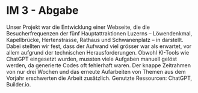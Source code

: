 # IM 3 - Abgabe
 Unser Projekt war die Entwicklung einer Webseite, die die Besucherfrequenzen der fünf Hauptattraktionen Luzerns – Löwendenkmal, Kapellbrücke, Hertenstrasse, Rathaus und Schwanenplatz – in darstellt. Dabei stellten wir fest, dass der Aufwand viel grösser war als erwartet, vor allem aufgrund der technischen Herausforderungen. Obwohl KI-Tools wie ChatGPT eingesetzt wurden, mussten viele Aufgaben manuell gelöst werden, da generierte Codes oft fehlerhaft waren. Der knappe Zeitrahmen von nur drei Wochen und das erneute Aufarbeiten von Themen aus dem Vorjahr erschwerten die Arbeit zusätzlich. Genutzte Ressourcen: ChatGPT, Builder.io.


